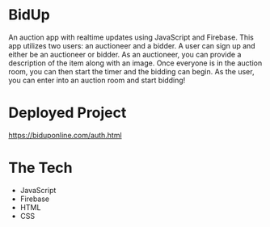 # BidUp

An auction app with realtime updates using JavaScript and Firebase. This app utilizes two users: an auctioneer and a bidder. A user can sign up and either be an auctioneer or bidder. As an auctioneer, you can provide a description of the item along with an image. Once everyone is in the auction room, you can then start the timer and the bidding can begin. As the user, you can enter into an auction room and start bidding!

# Deployed Project
https://biduponline.com/auth.html

# The Tech

* JavaScript
* Firebase
* HTML
* CSS
